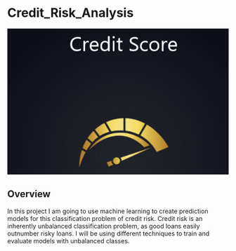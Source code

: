 # Credit_Risk_Analysis

![image](https://github.com/nypasha1928/Credit_Risk_Analysis/blob/main/Credit%20_Risk_Analysis%20.png)

## Overview

In this project I am going to use machine learning to create prediction models for this classification problem of credit risk. Credit risk is an inherently unbalanced classification problem, as good loans easily outnumber risky loans. I will be using different techniques to train and evaluate models with unbalanced classes.

